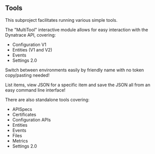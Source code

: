 ## Tools

This subproject facilitates running various simple tools.

The "MultiTool" interactive module allows for easy interaction with the Dynatrace API, covering:

- Configuration V1
- Entities (V1 and V2)
- Events
- Settings 2.0

Switch between environments easily by friendly name with no token copy/pasting needed!

List items, view JSON for a specific item and save the JSON all from an easy command line interface!

There are also standalone tools covering: 

- APISpecs
- Certificates
- Configuration APIs
- Entities
- Events
- Files
- Metrics
- Settings 2.0

